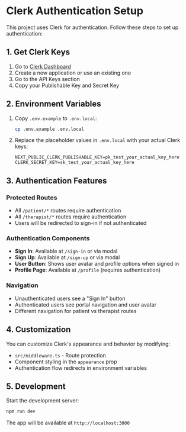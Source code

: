 # Clerk Authentication Setup

This project uses Clerk for authentication. Follow these steps to set up authentication:

## 1. Get Clerk Keys

1. Go to [Clerk Dashboard](https://dashboard.clerk.com)
2. Create a new application or use an existing one
3. Go to the API Keys section
4. Copy your Publishable Key and Secret Key

## 2. Environment Variables

1. Copy `.env.example` to `.env.local`:

   ```bash
   cp .env.example .env.local
   ```

2. Replace the placeholder values in `.env.local` with your actual Clerk keys:
   ```env
   NEXT_PUBLIC_CLERK_PUBLISHABLE_KEY=pk_test_your_actual_key_here
   CLERK_SECRET_KEY=sk_test_your_actual_key_here
   ```

## 3. Authentication Features

### Protected Routes

- All `/patient/*` routes require authentication
- All `/therapist/*` routes require authentication
- Users will be redirected to sign-in if not authenticated

### Authentication Components

- **Sign In**: Available at `/sign-in` or via modal
- **Sign Up**: Available at `/sign-up` or via modal
- **User Button**: Shows user avatar and profile options when signed in
- **Profile Page**: Available at `/profile` (requires authentication)

### Navigation

- Unauthenticated users see a "Sign In" button
- Authenticated users see portal navigation and user avatar
- Different navigation for patient vs therapist routes

## 4. Customization

You can customize Clerk's appearance and behavior by modifying:

- `src/middleware.ts` - Route protection
- Component styling in the `appearance` prop
- Authentication flow redirects in environment variables

## 5. Development

Start the development server:

```bash
npm run dev
```

The app will be available at `http://localhost:3000`
